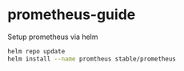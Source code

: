 # prometheus-guide

Setup prometheus via helm
```bash
helm repo update
helm install --name promtheus stable/prometheus
```
